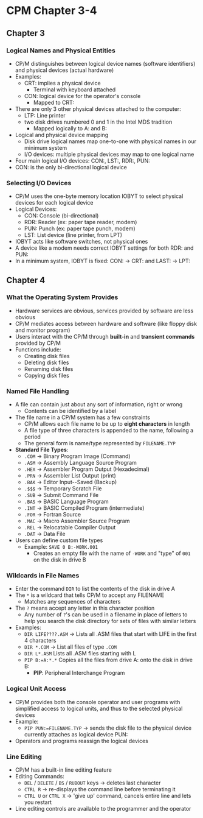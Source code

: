 # CPM Chapter 3-4

## Chapter 3
### Logical Names and Physical Entities
- CP/M distinguishes between logical device names (software identifiers) and physical devices (actual hardware)
- Examples: 
    - CRT: implies a physical device
        - Terminal with keyboard attached
    - CON: logical device for the operator's console
        - Mapped to CRT:
- There are only 3 other physical devices attached to the computer:
    - LTP: Line printer
    - two disk drives numbered 0 and 1 in the Intel MDS tradition 
        - Mapped logically to A: and B:
- Logical and physical device mapping
    - Disk drive logical names map one-to-one with physical names in our minimum system
    - I/O devices: multiple physical devices may map to one logical name
- Four main logical I/O devices: CON:, LST:, RDR:, PUN:
- CON: is the only bi-directional logical device

### Selecting I/O Devices
- CP/M uses the one-byte memory location IOBYT to select physical devices for each logical device
- Logical Devices: 
    - CON: Console (bi-directional)
    - RDR: Reader (ex: paper tape reader, modem)
    - PUN: Punch (ex: paper tape punch, modem)
    - LST: List device (line printer, from LPT)
- IOBYT acts like software switches, not physical ones
- A device like a modem needs correct IOBYT settings for both RDR: and PUN:
- In a minimum system, IOBYT is fixed: CON: → CRT: and LAST: → LPT:

## Chapter 4
### What the Operating System Provides
- Hardware services are obvious, services provided by software are less obvious
- CP/M mediates access between hardware and software (like floppy disk and monitor program)
- Users interact with the CP/M through **built-in** and **transient commands** provided by CP/M
- Functions include:
    - Creating disk files
    - Deleting disk files
    - Renaming disk files
    - Copying disk files

### Named File Handling
- A file can contain just about any sort of information, right or wrong
    - Contents can be identified by a label
- The file name in a CP/M system has a few constraints
    - CP/M allows each file name to be up to **eight characters** in length
    - A file type of three characters is appended to the name, following a period
    - The general form is name/type represented by `FILENAME.TYP`
- **Standard File Types**: 
    - `.COM` → Binary Program Image (Command)
    - `.ASM` → Assembly Language Source Program
    - `.HEX` → Assembler Program Output (Hexadecimal)
    - `.PRN` → Assembler List Output (print)
    - `.BAK` → Editor Input--Saved (Backup)
    - `.$$$` → Temporary Scratch File 
    - `.SUB` → Submit Command File
    - `.BAS` → BASIC Language Program
    - `.INT` → BASIC Compiled Program (intermediate)
    - `.FOR` → Fortran Source
    - `.MAC` → Macro Assembler Source Program
    - `.REL` → Relocatable Compiler Output
    - `.DAT` → Data File
- Users can define custom file types
    - Example: `SAVE 0 B:-WORK.001` 
        - Creates an empty file with the name of `-WORK` and "type" of `001` on the disk in drive B

### Wildcards in File Names
-  Enter the command `DIR` to list the contents of the disk in drive A
- The `*` is a wildcard that tells CP/M to accept any FILENAME 
    - Matches any sequences of characters
- The `?` means accept any letter in this character position
    - Any number of `?`'s can be used in a filename in place of letters to help you search the disk directory for sets of files with similar letters
- Examples: 
    - `DIR LIFE????.ASM` → Lists all .ASM files that start with LIFE in the first 4 characters
    - `DIR *.COM` → List all files of type `.COM`
    - `DIR L*.ASM` Lists all .ASM files starting with L
    - `PIP B:=A:*.*` Copies all the files from drive A: onto the disk in drive B:
        - **PIP**: Peripheral Interchange Program

### Logical Unit Access
- CP/M provides both the console operator and user programs with simplified access to logical units, and thus to the selected physical devices
- Example:
    - `PIP PUN:=FILENAME.TYP` → sends the disk file to the physical device currently attaches as logical device PUN:
- Operators and programs reassign the logical devices

### Line Editing 
- CP/M has a built-in line editing feature
- Editing Commands: 
    - `DEL` / `DELETE` / `BS` / `RUBOUT` keys → deletes last character
    - `CTRL R` → re-displays the command line before terminating it
    - `CTRL U` or `CTRL X` → 'give up' command, cancels entire line and lets you restart
- Line editing controls are available to the programmer and the operator

